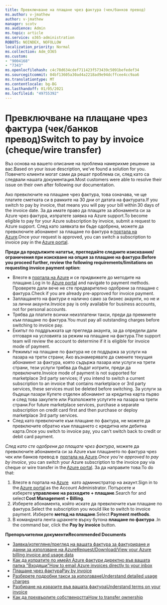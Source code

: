 ```yaml
---
title: Превключване на плащане чрез фактура (чек/банков превод)
ms.author: v-jmathew
author: v-jmathew
manager: scotv
ms.audience: Admin
ms.topic: article
ms.service: o365-administration
ROBOTS: NOINDEX, NOFOLLOW
localization_priority: Normal
ms.collection: Adm_O365
ms.custom:
- "9004168"
- "7343"
ms.openlocfilehash: c4c78d634cdef711423f573439c5091befedef34
ms.sourcegitcommit: 04bf13605a30ad4a2218ad9e94dcffcee4cc9aa6
ms.translationtype: MT
ms.contentlocale: bg-BG
ms.lasthandoff: 01/05/2021
ms.locfileid: "49755392"
---
```

# <a name="switch-to-pay-by-invoice-chequewire-transfer"></a><span data-ttu-id="365f3-102">Превключване на плащане чрез фактура (чек/банков превод)</span><span class="sxs-lookup"><span data-stu-id="365f3-102">Switch to pay by invoice (cheque/wire transfer)</span></span>

<span data-ttu-id="365f3-103">Въз основа на вашето описание на проблема намерихме решение за вас.</span><span class="sxs-lookup"><span data-stu-id="365f3-103">Based on your issue description, we’ve found a solution for you.</span></span> <span data-ttu-id="365f3-104">Повечето клиенти могат сами да решат проблема си, след като са следвали нашата документация.</span><span class="sxs-lookup"><span data-stu-id="365f3-104">Most customers were able to resolve their issue on their own after following our documentation.</span></span>

<span data-ttu-id="365f3-105">Ако превключите на плащане чрез фактура, това означава, че ще платите сметката си в рамките на 30 дни от датата на фактурата.</span><span class="sxs-lookup"><span data-stu-id="365f3-105">If you switch to pay by invoice, that means you will pay your bill within 30 days of the invoice date.</span></span> <span data-ttu-id="365f3-106">За да имате право да плащате за абонамента си за Azure чрез фактура, изпратете заявка на Azure support.</span><span class="sxs-lookup"><span data-stu-id="365f3-106">To become eligible to pay for your Azure subscription by invoice, submit a request to Azure support.</span></span> <span data-ttu-id="365f3-107">След като заявката ви бъде одобрена, можете да превключите абонамент за плащане по фактура в [портала на Azure](https://portal.azure.com/).</span><span class="sxs-lookup"><span data-stu-id="365f3-107">Once your request is approved, you can switch a subscription to invoice pay in the [Azure portal](https://portal.azure.com/).</span></span>

<span data-ttu-id="365f3-108">**Преди да продължите нататък, прегледайте следните изисквания/ограничения при изискване на опция за плащане на фактура:**</span><span class="sxs-lookup"><span data-stu-id="365f3-108">**Before you proceed further, review the following requirements/limitations on requesting invoice payment option:**</span></span>

- <span data-ttu-id="365f3-109">Влезте в [портала на Azure](https://portal.azure.com/) и се придвижете до методите на плащане.</span><span class="sxs-lookup"><span data-stu-id="365f3-109">Log in to [Azure portal](https://portal.azure.com/) and navigate to payment methods.</span></span> <span data-ttu-id="365f3-110">Проверете дали вече не сте предварително одобрени за плащане с фактура.</span><span class="sxs-lookup"><span data-stu-id="365f3-110">Check if you are already pre-approved for invoice payment.</span></span>
- <span data-ttu-id="365f3-111">Заплащането на фактури е налично само за бизнес акаунти, но не и за лични акаунти.</span><span class="sxs-lookup"><span data-stu-id="365f3-111">Invoice pay is only available for business accounts, not for personal accounts.</span></span>
- <span data-ttu-id="365f3-112">Трябва да платите всички неизплатени такси, преди да преминете към плащане по фактура.</span><span class="sxs-lookup"><span data-stu-id="365f3-112">You must pay all outstanding charges before switching to invoice pay.</span></span>
- <span data-ttu-id="365f3-113">Екипът по поддръжката ще прегледа акаунта, за да определи дали отговаря на условията за режим на плащане на фактура.</span><span class="sxs-lookup"><span data-stu-id="365f3-113">The support team will review the account to determine if it is eligible for invoice mode of payment.</span></span>
- <span data-ttu-id="365f3-114">Режимът на плащане по фактура не се поддържа за услуги на пазара на трети страни; Ако възнамерявате да смените текущия абонамент за фактура, която съдържа пазара или услуги на трети страни, тези услуги трябва да бъдат изтрити, преди да превключите.</span><span class="sxs-lookup"><span data-stu-id="365f3-114">Invoice mode of payment is not supported for marketplace 3rd party services; if you intend to switch a current subscription to an invoice that contains marketplace or 3rd party services, these services must be deleted before switching.</span></span> <span data-ttu-id="365f3-115">За услуги за бъдещи пазари Купете отделен абонамент за кредитна карта първо и след това закупете или Разположете услугите на пазара на трети страни.</span><span class="sxs-lookup"><span data-stu-id="365f3-115">For future marketplace services, purchase a separate subscription on credit card first and then purchase or deploy marketplace 3rd party services.</span></span>
- <span data-ttu-id="365f3-116">След като превключите към плащане по фактура, не можете да превключите обратно към плащането с кредитна или дебитна карта.</span><span class="sxs-lookup"><span data-stu-id="365f3-116">Once you switch to invoice pay, you can't switch back to credit or debit card payment.</span></span>

<span data-ttu-id="365f3-117">*След като сте одобрени да плащате чрез фактура*, можете да превключите абонамента си за Azure към плащането по фактура чрез чек или банков превод в  [портала на Azure](https://portal.azure.com/).</span><span class="sxs-lookup"><span data-stu-id="365f3-117">*Once you're approved to pay by invoice*, you can switch your Azure subscription to the invoice pay via cheque or wire transfer in the [Azure portal](https://portal.azure.com/).</span></span>
<span data-ttu-id="365f3-118">За да направите това:</span><span class="sxs-lookup"><span data-stu-id="365f3-118">To do that:</span></span>

1. <span data-ttu-id="365f3-119">Влезте в портала на [Azure](https://portal.azure.com/)   като администратор на акаунт.</span><span class="sxs-lookup"><span data-stu-id="365f3-119">Sign in to the [Azure portal](https://portal.azure.com/) as the Account Administrator.</span></span> <span data-ttu-id="365f3-120">Потърсете и изберете **управление на разходите + плащане**.</span><span class="sxs-lookup"><span data-stu-id="365f3-120">Search for and select **Cost Management + Billing**.</span></span>
2. <span data-ttu-id="365f3-121">Изберете абонамента, който искате да превключите към плащане по фактура.</span><span class="sxs-lookup"><span data-stu-id="365f3-121">Select the subscription you would like to switch to invoice payment.</span></span> <span data-ttu-id="365f3-122">Изберете **метод на плащане**.</span><span class="sxs-lookup"><span data-stu-id="365f3-122">Select **Payment methods**.</span></span>
3. <span data-ttu-id="365f3-123">В командната лента щракнете върху бутона **плащане по фактура** .</span><span class="sxs-lookup"><span data-stu-id="365f3-123">In the command bar, click the **Pay by invoice** button.</span></span>

<span data-ttu-id="365f3-124">**Препоръчителни документи**</span><span class="sxs-lookup"><span data-stu-id="365f3-124">**Recommended Documents**</span></span>

- [<span data-ttu-id="365f3-125">Заявка/изтегляне/преглед на вашата фактура за фактуриране и данни за използване на Azure</span><span class="sxs-lookup"><span data-stu-id="365f3-125">Request/Download/View your Azure billing invoice and usage data</span></span>](https://docs.microsoft.com/azure/billing/billing-download-azure-invoice-daily-usage-date)
- [<span data-ttu-id="365f3-126">Как да изпратите по имейл Azure фактури директно във вашата папка "Входящи"</span><span class="sxs-lookup"><span data-stu-id="365f3-126">How to email Azure invoices directly to your inbox</span></span>](https://docs.microsoft.com/azure/billing/billing-download-azure-invoice-daily-usage-date)
- [<span data-ttu-id="365f3-127">Плащане чрез фактура</span><span class="sxs-lookup"><span data-stu-id="365f3-127">Pay by invoice</span></span>](https://docs.microsoft.com/azure/billing/billing-how-to-pay-by-invoice)
- [<span data-ttu-id="365f3-128">Разберете подробни такси за използване</span><span class="sxs-lookup"><span data-stu-id="365f3-128">Understand detailed usage charges</span></span>](https://docs.microsoft.com/azure/billing/billing-understand-your-bill)
- [<span data-ttu-id="365f3-129">Разбиране на изразите във вашата фактура</span><span class="sxs-lookup"><span data-stu-id="365f3-129">Understand terms on your invoice</span></span>](https://docs.microsoft.com/azure/billing/billing-understand-your-invoice)
- [<span data-ttu-id="365f3-130">Как да прехвърлите собствеността</span><span class="sxs-lookup"><span data-stu-id="365f3-130">How to transfer ownership</span></span>](https://docs.microsoft.com/azure/billing/billing-subscription-transfer)
